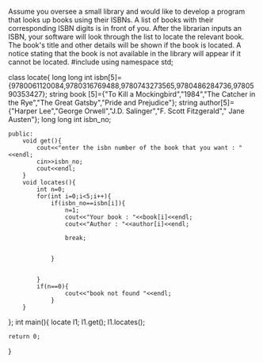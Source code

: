 Assume you oversee a small library and would like to develop a program that looks up books using their ISBNs. A list of books with their corresponding ISBN digits is in front of you. After the librarian inputs an ISBN, your software will look through the list to locate the relevant book.  The book's title and other details will be shown if the book is located. A notice stating that the book is not available in the library will appear if it cannot be located.
#include<iostream>
using namespace std;

class locate{
    long long int isbn[5]={9780061120084,9780316769488,9780743273565,9780486284736,9780590353427};
    string book [5]={"To Kill a Mockingbird","1984","The Catcher in the Rye","The Great Gatsby","Pride and Prejudice"};
    string author[5]={"Harper Lee","George Orwell","J.D. Salinger","F. Scott Fitzgerald"," Jane Austen"};
    long long int isbn_no;

    public:
        void get(){
            cout<<"enter the isbn number of the book that you want : "<<endl;
            cin>>isbn_no;
            cout<<endl;
        }
        void locates(){
            int n=0;
            for(int i=0;i<5;i++){
                if(isbn_no==isbn[i]){
                    n=1;
                    cout<<"Your book : "<<book[i]<<endl;
                    cout<<"Author : "<<author[i]<<endl;

                    break;
                    
                    
                }
                
                
            }
            if(n==0){
                    cout<<"book not found "<<endl;
                }
        }
};
int main(){
    locate l1;
    l1.get();
    l1.locates();

    return 0;
}
